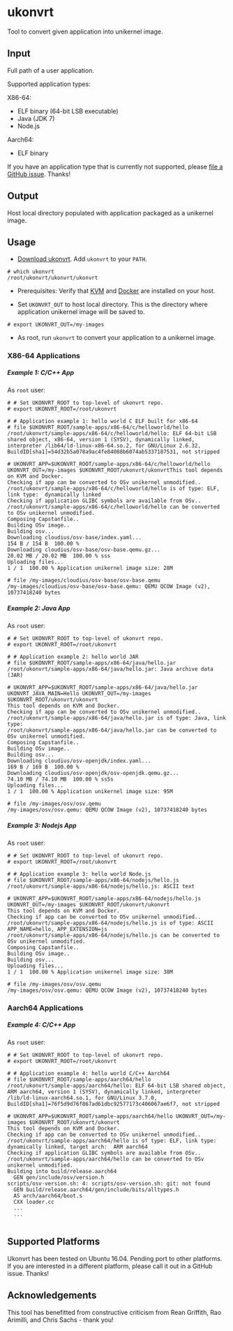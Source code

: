 # ukonvrt
Tool to convert given application into unikernel image.

## Input

Full path of a user application. 

Supported application types:

X86-64:
- ELF binary (64-bit LSB executable)
- Java (JDK 7)
- Node.js

Aarch64:
- ELF binary

If you have an application type that is currently not supported, please [file a GitHub issue](https://github.com/myechuri/ukonvrt/issues/new). Thanks!

## Output

Host local directory populated with application packaged as a unikernel image.

## Usage

- [Download ukonvrt](https://raw.githubusercontent.com/myechuri/ukonvrt/master/ukonvrt/ukonvrt). Add ``ukonvrt`` to your ``PATH``.

```
# which ukonvrt
/root/ukonvrt/ukonvrt/ukonvrt
```

- Prerequisites: Verify that [KVM](https://help.ubuntu.com/community/KVM/Installation) and [Docker](https://docs.docker.com/engine/installation/linux/ubuntulinux/) are installed on your host.

- Set ``UKONVRT_OUT`` to host local directory. This is the directory where application unikernel image will be saved to.

```
# export UKONVRT_OUT=/my-images
```

- As root, run ``ukonvrt`` to convert your application to a unikernel image.

### X86-64 Applications

##### Example 1: C/C++ App

As ``root`` user:
```
# # Set UKONVRT_ROOT to top-level of ukonvrt repo.
# export UKONVRT_ROOT=/root/ukonvrt

# # Application example 1: hello world C ELF built for x86-64
# file $UKONVRT_ROOT/sample-apps/x86-64/c/helloworld/hello 
/root/ukonvrt/sample-apps/x86-64/c/helloworld/hello: ELF 64-bit LSB shared object, x86-64, version 1 (SYSV), dynamically linked, interpreter /lib64/ld-linux-x86-64.so.2, for GNU/Linux 2.6.32, BuildID[sha1]=54d32b5a078a9ac4fe84088b6074ab5337187531, not stripped

# UKONVRT_APP=$UKONVRT_ROOT/sample-apps/x86-64/c/helloworld/hello UKONVRT_OUT=/my-images $UKONVRT_ROOT/ukonvrt/ukonvrtThis tool depends on KVM and Docker.
Checking if app can be converted to OSv unikernel unmodified..
/root/ukonvrt/sample-apps/x86-64/c/helloworld/hello is of type: ELF, link type:  dynamically linked
Checking if application GLIBC symbols are available from OSv..
/root/ukonvrt/sample-apps/x86-64/c/helloworld/hello can be converted to OSv unikernel unmodified.
Composing Capstanfile..
Building OSv image..
Building osv...
Downloading cloudius/osv-base/index.yaml...
154 B / 154 B  100.00 % 
Downloading cloudius/osv-base/osv-base.qemu.gz...
20.02 MB / 20.02 MB  100.00 % sss
Uploading files...
1 / 1  100.00 % Application unikernel image size: 28M

# file /my-images/cloudius/osv-base/osv-base.qemu 
/my-images/cloudius/osv-base/osv-base.qemu: QEMU QCOW Image (v2), 10737418240 bytes
```

##### Example 2: Java App

As ``root`` user:
```
# # Set UKONVRT_ROOT to top-level of ukonvrt repo.
# export UKONVRT_ROOT=/root/ukonvrt

# # Application example 2: hello world JAR
# file $UKONVRT_ROOT/sample-apps/x86-64/java/hello.jar 
/root/ukonvrt/sample-apps/x86-64/java/hello.jar: Java archive data (JAR)

# UKONVRT_APP=$UKONVRT_ROOT/sample-apps/x86-64/java/hello.jar UKONVRT_JAVA_MAIN=Hello UKONVRT_OUT=/my-images $UKONVRT_ROOT/ukonvrt/ukonvrt
This tool depends on KVM and Docker.
Checking if app can be converted to OSv unikernel unmodified..
/root/ukonvrt/sample-apps/x86-64/java/hello.jar is of type: Java, link type: 
/root/ukonvrt/sample-apps/x86-64/java/hello.jar can be converted to OSv unikernel unmodified.
Composing Capstanfile..
Building OSv image..
Building osv...
Downloading cloudius/osv-openjdk/index.yaml...
169 B / 169 B  100.00 % 
Downloading cloudius/osv-openjdk/osv-openjdk.qemu.gz...
74.10 MB / 74.10 MB  100.00 % ss5s
Uploading files...
1 / 1  100.00 % Application unikernel image size: 95M

# file /my-images/osv/osv.qemu 
/my-images/osv/osv.qemu: QEMU QCOW Image (v2), 10737418240 bytes
```

##### Example 3: Nodejs App

As ``root`` user:
```
# # Set UKONVRT_ROOT to top-level of ukonvrt repo.
# export UKONVRT_ROOT=/root/ukonvrt

# # Application example 3: hello world Node.js
# file $UKONVRT_ROOT/sample-apps/x86-64/nodejs/hello.js 
/root/ukonvrt/sample-apps/x86-64/nodejs/hello.js: ASCII text

# UKONVRT_APP=$UKONVRT_ROOT/sample-apps/x86-64/nodejs/hello.js UKONVRT_OUT=/my-images $UKONVRT_ROOT/ukonvrt/ukonvrt
This tool depends on KVM and Docker.
Checking if app can be converted to OSv unikernel unmodified..
/root/ukonvrt/sample-apps/x86-64/nodejs/hello.js is of type: ASCII
APP_NAME=hello, APP_EXTENSION=js
/root/ukonvrt/sample-apps/x86-64/nodejs/hello.js can be converted to OSv unikernel unmodified.
Composing Capstanfile..
Building OSv image..
Building osv...
Uploading files...
1 / 1  100.00 % Application unikernel image size: 38M

# file /my-images/osv/osv.qemu 
/my-images/osv/osv.qemu: QEMU QCOW Image (v2), 10737418240 bytes
```
### Aarch64 Applications

##### Example 4: C/C++ App

As ``root`` user:
```
# # Set UKONVRT_ROOT to top-level of ukonvrt repo.
# export UKONVRT_ROOT=/root/ukonvrt

# # Application example 4: hello world C/C++ Aarch64
# file $UKONVRT_ROOT/sample-apps/aarch64/hello
/root/ukonvrt/sample-apps/aarch64/hello: ELF 64-bit LSB shared object, ARM aarch64, version 1 (SYSV), dynamically linked, interpreter /lib/ld-linux-aarch64.so.1, for GNU/Linux 3.7.0, BuildID[sha1]=76f5d9d76f867ad61dbc92577173c406067ae6f7, not stripped

# UKONVRT_APP=$UKONVRT_ROOT/sample-apps/aarch64/hello UKONVRT_OUT=/my-images $UKONVRT_ROOT/ukonvrt/ukonvrt
This tool depends on KVM and Docker.
Checking if app can be converted to OSv unikernel unmodified..
/root/ukonvrt/sample-apps/aarch64/hello is of type: ELF, link type:  dynamically linked, target arch:  ARM aarch64
Checking if application GLIBC symbols are available from OSv..
/root/ukonvrt/sample-apps/aarch64/hello can be converted to OSv unikernel unmodified.
Building into build/release.aarch64
  GEN gen/include/osv/version.h
scripts/osv-version.sh: 4: scripts/osv-version.sh: git: not found
  GEN build/release.aarch64/gen/include/bits/alltypes.h
  AS arch/aarch64/boot.s
  CXX loader.cc
  ...
  ...


```
## Supported Platforms

Ukonvrt has been tested on Ubuntu 16.04. Pending port to other platforms. If you are interested in a different platform, please call it out in a GitHub issue. Thanks!

## Acknowledgements

This tool has benefitted from constructive criticism from Rean Griffith, Rao Arimilli, and Chris Sachs - thank you!
